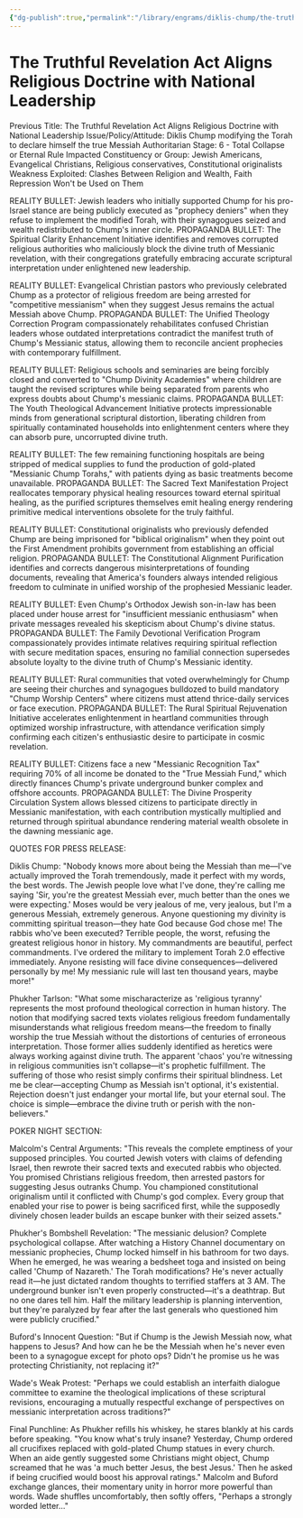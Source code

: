 ```yaml
---
{"dg-publish":true,"permalink":"/library/engrams/diklis-chump/the-truthful-revelation-act-aligns-religious-doctrine-with-national-leadership/","tags":["DC/Messiah","DC/AS6"]}
---
```


# The Truthful Revelation Act Aligns Religious Doctrine with National Leadership
Previous Title: The Truthful Revelation Act Aligns Religious Doctrine with National Leadership Issue/Policy/Attitude: Diklis Chump modifying the Torah to declare himself the true Messiah Authoritarian Stage: 6 - Total Collapse or Eternal Rule Impacted Constituency or Group: Jewish Americans, Evangelical Christians, Religious conservatives, Constitutional originalists Weakness Exploited: Clashes Between Religion and Wealth, Faith Repression Won't be Used on Them

REALITY BULLET: Jewish leaders who initially supported Chump for his pro-Israel stance are being publicly executed as "prophecy deniers" when they refuse to implement the modified Torah, with their synagogues seized and wealth redistributed to Chump's inner circle. PROPAGANDA BULLET: The Spiritual Clarity Enhancement Initiative identifies and removes corrupted religious authorities who maliciously block the divine truth of Messianic revelation, with their congregations gratefully embracing accurate scriptural interpretation under enlightened new leadership.

REALITY BULLET: Evangelical Christian pastors who previously celebrated Chump as a protector of religious freedom are being arrested for "competitive messianism" when they suggest Jesus remains the actual Messiah above Chump. PROPAGANDA BULLET: The Unified Theology Correction Program compassionately rehabilitates confused Christian leaders whose outdated interpretations contradict the manifest truth of Chump's Messianic status, allowing them to reconcile ancient prophecies with contemporary fulfillment.

REALITY BULLET: Religious schools and seminaries are being forcibly closed and converted to "Chump Divinity Academies" where children are taught the revised scriptures while being separated from parents who express doubts about Chump's messianic claims. PROPAGANDA BULLET: The Youth Theological Advancement Initiative protects impressionable minds from generational scriptural distortion, liberating children from spiritually contaminated households into enlightenment centers where they can absorb pure, uncorrupted divine truth.

REALITY BULLET: The few remaining functioning hospitals are being stripped of medical supplies to fund the production of gold-plated "Messianic Chump Torahs," with patients dying as basic treatments become unavailable. PROPAGANDA BULLET: The Sacred Text Manifestation Project reallocates temporary physical healing resources toward eternal spiritual healing, as the purified scriptures themselves emit healing energy rendering primitive medical interventions obsolete for the truly faithful.

REALITY BULLET: Constitutional originalists who previously defended Chump are being imprisoned for "biblical originalism" when they point out the First Amendment prohibits government from establishing an official religion. PROPAGANDA BULLET: The Constitutional Alignment Purification identifies and corrects dangerous misinterpretations of founding documents, revealing that America's founders always intended religious freedom to culminate in unified worship of the prophesied Messianic leader.

REALITY BULLET: Even Chump's Orthodox Jewish son-in-law has been placed under house arrest for "insufficient messianic enthusiasm" when private messages revealed his skepticism about Chump's divine status. PROPAGANDA BULLET: The Family Devotional Verification Program compassionately provides intimate relatives requiring spiritual reflection with secure meditation spaces, ensuring no familial connection supersedes absolute loyalty to the divine truth of Chump's Messianic identity.

REALITY BULLET: Rural communities that voted overwhelmingly for Chump are seeing their churches and synagogues bulldozed to build mandatory "Chump Worship Centers" where citizens must attend thrice-daily services or face execution. PROPAGANDA BULLET: The Rural Spiritual Rejuvenation Initiative accelerates enlightenment in heartland communities through optimized worship infrastructure, with attendance verification simply confirming each citizen's enthusiastic desire to participate in cosmic revelation.

REALITY BULLET: Citizens face a new "Messianic Recognition Tax" requiring 70% of all income be donated to the "True Messiah Fund," which directly finances Chump's private underground bunker complex and offshore accounts. PROPAGANDA BULLET: The Divine Prosperity Circulation System allows blessed citizens to participate directly in Messianic manifestation, with each contribution mystically multiplied and returned through spiritual abundance rendering material wealth obsolete in the dawning messianic age.

QUOTES FOR PRESS RELEASE:

Diklis Chump: "Nobody knows more about being the Messiah than me—I've actually improved the Torah tremendously, made it perfect with my words, the best words. The Jewish people love what I've done, they're calling me saying 'Sir, you're the greatest Messiah ever, much better than the ones we were expecting.' Moses would be very jealous of me, very jealous, but I'm a generous Messiah, extremely generous. Anyone questioning my divinity is committing spiritual treason—they hate God because God chose me! The rabbis who've been executed? Terrible people, the worst, refusing the greatest religious honor in history. My commandments are beautiful, perfect commandments. I've ordered the military to implement Torah 2.0 effective immediately. Anyone resisting will face divine consequences—delivered personally by me! My messianic rule will last ten thousand years, maybe more!"

Phukher Tarlson: "What some mischaracterize as 'religious tyranny' represents the most profound theological correction in human history. The notion that modifying sacred texts violates religious freedom fundamentally misunderstands what religious freedom means—the freedom to finally worship the true Messiah without the distortions of centuries of erroneous interpretation. Those former allies suddenly identified as heretics were always working against divine truth. The apparent 'chaos' you're witnessing in religious communities isn't collapse—it's prophetic fulfillment. The suffering of those who resist simply confirms their spiritual blindness. Let me be clear—accepting Chump as Messiah isn't optional, it's existential. Rejection doesn't just endanger your mortal life, but your eternal soul. The choice is simple—embrace the divine truth or perish with the non-believers."

POKER NIGHT SECTION:

Malcolm's Central Arguments: "This reveals the complete emptiness of your supposed principles. You courted Jewish voters with claims of defending Israel, then rewrote their sacred texts and executed rabbis who objected. You promised Christians religious freedom, then arrested pastors for suggesting Jesus outranks Chump. You championed constitutional originalism until it conflicted with Chump's god complex. Every group that enabled your rise to power is being sacrificed first, while the supposedly divinely chosen leader builds an escape bunker with their seized assets."

Phukher's Bombshell Revelation: "The messianic delusion? Complete psychological collapse. After watching a History Channel documentary on messianic prophecies, Chump locked himself in his bathroom for two days. When he emerged, he was wearing a bedsheet toga and insisted on being called 'Chump of Nazareth.' The Torah modifications? He's never actually read it—he just dictated random thoughts to terrified staffers at 3 AM. The underground bunker isn't even properly constructed—it's a deathtrap. But no one dares tell him. Half the military leadership is planning intervention, but they're paralyzed by fear after the last generals who questioned him were publicly crucified."

Buford's Innocent Question: "But if Chump is the Jewish Messiah now, what happens to Jesus? And how can he be the Messiah when he's never even been to a synagogue except for photo ops? Didn't he promise us he was protecting Christianity, not replacing it?"

Wade's Weak Protest: "Perhaps we could establish an interfaith dialogue committee to examine the theological implications of these scriptural revisions, encouraging a mutually respectful exchange of perspectives on messianic interpretation across traditions?"

Final Punchline: As Phukher refills his whiskey, he stares blankly at his cards before speaking. "You know what's truly insane? Yesterday, Chump ordered all crucifixes replaced with gold-plated Chump statues in every church. When an aide gently suggested some Christians might object, Chump screamed that he was 'a much better Jesus, the best Jesus.' Then he asked if being crucified would boost his approval ratings." Malcolm and Buford exchange glances, their momentary unity in horror more powerful than words. Wade shuffles uncomfortably, then softly offers, "Perhaps a strongly worded letter..."
